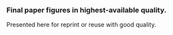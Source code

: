 ### Final paper figures in highest-available quality.
Presented here for reprint or reuse with good quality.
